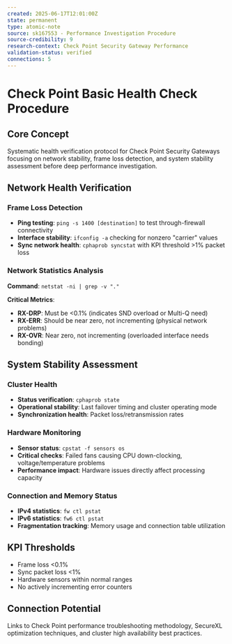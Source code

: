 ```yaml
---
created: 2025-06-17T12:01:00Z
state: permanent
type: atomic-note
source: sk167553 - Performance Investigation Procedure
source-credibility: 9
research-context: Check Point Security Gateway Performance
validation-status: verified
connections: 5
---
```


# Check Point Basic Health Check Procedure

## Core Concept
Systematic health verification protocol for Check Point Security Gateways focusing on network stability, frame loss detection, and system stability assessment before deep performance investigation.

## Network Health Verification

### Frame Loss Detection
- **Ping testing**: `ping -s 1400 [destination]` to test through-firewall connectivity
- **Interface stability**: `ifconfig -a` checking for nonzero "carrier" values
- **Sync network health**: `cphaprob syncstat` with KPI threshold >1% packet loss

### Network Statistics Analysis
**Command**: `netstat -ni | grep -v "."`

**Critical Metrics**:
- **RX-DRP**: Must be <0.1% (indicates SND overload or Multi-Q need)
- **RX-ERR**: Should be near zero, not incrementing (physical network problems)
- **RX-OVR**: Near zero, not incrementing (overloaded interface needs bonding)

## System Stability Assessment

### Cluster Health
- **Status verification**: `cphaprob state`
- **Operational stability**: Last failover timing and cluster operating mode
- **Synchronization health**: Packet loss/retransmission rates

### Hardware Monitoring
- **Sensor status**: `cpstat -f sensors os`
- **Critical checks**: Failed fans causing CPU down-clocking, voltage/temperature problems
- **Performance impact**: Hardware issues directly affect processing capacity

### Connection and Memory Status
- **IPv4 statistics**: `fw ctl pstat`
- **IPv6 statistics**: `fw6 ctl pstat`
- **Fragmentation tracking**: Memory usage and connection table utilization

## KPI Thresholds
- Frame loss <0.1%
- Sync packet loss <1%
- Hardware sensors within normal ranges
- No actively incrementing error counters

## Connection Potential
Links to Check Point performance troubleshooting methodology, SecureXL optimization techniques, and cluster high availability best practices.